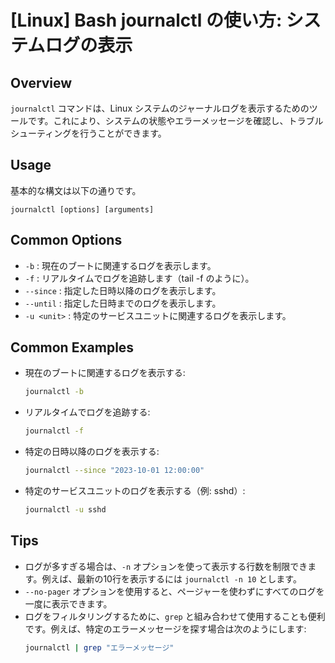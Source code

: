 # [Linux] Bash journalctl の使い方: システムログの表示

## Overview
`journalctl` コマンドは、Linux システムのジャーナルログを表示するためのツールです。これにより、システムの状態やエラーメッセージを確認し、トラブルシューティングを行うことができます。

## Usage
基本的な構文は以下の通りです。

```
journalctl [options] [arguments]
```

## Common Options
- `-b` : 現在のブートに関連するログを表示します。
- `-f` : リアルタイムでログを追跡します（tail -f のように）。
- `--since` : 指定した日時以降のログを表示します。
- `--until` : 指定した日時までのログを表示します。
- `-u <unit>` : 特定のサービスユニットに関連するログを表示します。

## Common Examples
- 現在のブートに関連するログを表示する:
  ```bash
  journalctl -b
  ```

- リアルタイムでログを追跡する:
  ```bash
  journalctl -f
  ```

- 特定の日時以降のログを表示する:
  ```bash
  journalctl --since "2023-10-01 12:00:00"
  ```

- 特定のサービスユニットのログを表示する（例: sshd）:
  ```bash
  journalctl -u sshd
  ```

## Tips
- ログが多すぎる場合は、`-n` オプションを使って表示する行数を制限できます。例えば、最新の10行を表示するには `journalctl -n 10` とします。
- `--no-pager` オプションを使用すると、ページャーを使わずにすべてのログを一度に表示できます。
- ログをフィルタリングするために、`grep` と組み合わせて使用することも便利です。例えば、特定のエラーメッセージを探す場合は次のようにします:
  ```bash
  journalctl | grep "エラーメッセージ"
  ```
